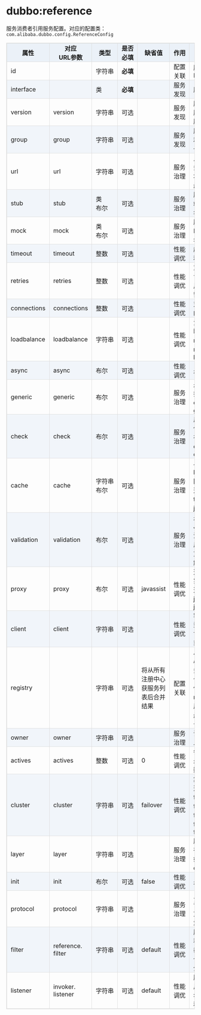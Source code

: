 <style>
table {
width: 100%;
max-width: 65em;
border: 1px solid #dedede;
margin: 15px auto;
border-collapse: collapse;
empty-cells: show;
}
table th,
table td {
height: 35px;
border: 1px solid #dedede;
padding: 0 10px;
}
table th {
font-weight: bold;
text-align: center !important;
background: rgba(158,188,226,0.2);
white-space: nowrap;
}
table tbody tr:nth-child(2n) {
background: rgba(158,188,226,0.12);
}
table td:nth-child(1) {
white-space: nowrap;
}
table td:nth-child(3) {
white-space: nowrap;
}
table td:nth-child(4) {
white-space: nowrap;
}
table td:nth-child(6) {
white-space: nowrap;
}

table tr:hover {
background: #efefef;
}
.table-area {
overflow: auto;
}
</style>

<script type="text/javascript">
[].slice.call(document.querySelectorAll('table')).forEach(function(el){
var wrapper = document.createElement('div');
wrapper.className = 'table-area';
el.parentNode.insertBefore(wrapper, el);
el.parentNode.removeChild(el);
wrapper.appendChild(el);
})
</script>
# dubbo:reference

服务消费者引用服务配置。对应的配置类： `com.alibaba.dubbo.config.ReferenceConfig`

| 属性 | 对应<br>URL参数 | 类型 | 是否<br>必填 | 缺省值 | 作用 | 描述 |
| --- | --- | ---- | --- | --- | --- | --- |
| id | | 字符串 | <b>必填</b> | | 配置<br>关联 | 服务引用BeanId |
| interface | | 类 | <b>必填</b> | | 服务<br>发现 | 服务接口名 |
| version | version | 字符串 | 可选 | | 服务<br>发现 | 服务版本，与服务提供者的版本一致 |
| group | group | 字符串 | 可选 | | 服务<br>发现 | 服务分组，须和服务提供方一致 |
| url | url | 字符串 | 可选 | | 服务<br>治理 | 点对点直连服务提供者地址，将绕过注册中心 |
| stub | stub | 类<br>布尔 | 可选 | | 服务<br>治理 | 服务接口客户端本地代理类名 |
| mock | mock | 类<br>布尔 | 可选 | | 服务<br>治理 | 服务接口调用Mock实现类名|
| timeout | timeout | 整数 | 可选 |  | 性能<br>调优 | 超时时间(毫秒) |
| retries | retries | 整数 | 可选 |  | 性能<br>调优 | 重试次数(不含第一次调用)，0表示不需要重试 |
| connections | connections | 整数 | 可选 |  | 性能<br>调优 | 对每个提供者的最大连接数 |
| loadbalance | loadbalance | 字符串 | 可选 |  | 性能<br>调优 | 负载均衡策略，可选：random、roundrobin、leastactive |
| async | async | 布尔 | 可选 |  | 性能<br>调优 | 是否异步执行 |
| generic | generic | 布尔 | 可选 |  | 服务<br>治理 | 是否缺省泛化接口，默认consumer的generic |
| check | check | 布尔 | 可选 |  | 服务<br>治理 | 启动时检查提供者是否存在，默认consumer的check |
| cache | cache | 字符串<br>布尔 | 可选 | | 服务<br>治理 | 以调用参数为key，缓存返回结果，可选：lru、threadlocal、jcache等 |
| validation | validation | 布尔 | 可选 | | 服务<br>治理 | 是否启用JSR303标准注解验证，如启用，将校验方法参数的注解 |
| proxy | proxy | 布尔 | 可选 | javassist | 性能<br>调优 | 选择动态代理实现策略，可选：javassist、 jdk |
| client | client | 字符串 | 可选 | | 性能<br>调优 | 客户端传输类型，如Dubbo协议的netty或mina。 |
| registry | | 字符串 | 可选 | 将从所有注册中心获服务列表后合并结果 | 配置<br>关联 | 从指定注册中心注册获取服务列表，在多个注册中心时使用，值为registry的id属性，多个注册中心ID用逗号分隔 |
| owner | owner | 字符串 | 可选 | | 服务<br>治理 | 调用服务负责人 |
| actives | actives | 整数 | 可选 | 0 | 性能<br>调优 | 每服务消费者最大并发调用数 |
| cluster | cluster | 字符串 | 可选 | failover | 性能<br>调优 | 集群方式，可选：failover、failfast、failsafe、failback、forking |
| layer | layer | 字符串 | 可选 | | 服务<br>治理 | 服务调用者所在的分层。如：biz、dao。 |
| init | init | 布尔 | 可选 | false | 性能<br>调优 | 是否初始化。 |
| protocol | protocol | 字符串 | 可选 | | 服务<br>治理 | 只调用指定协议的服务提供方，其它协议忽略。 |
| filter | reference.<br>filter | 字符串 | 可选 | default | 性能<br>调优 | 服务消费方远程调用过程拦截器名称，多个名称用逗号分隔 |
| listener | invoker.<br>listener | 字符串 | 可选 | default | 性能<br>调优 | 服务消费方引用服务监听器名称，多个名称用逗号分隔 |

